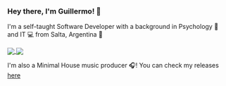 ### Hey there, I'm Guillermo! 👋

I'm a self-taught Software Developer with a background in Psychology 🧠 and IT 💻 from Salta, Argentina 🧉

<a href="#">
  <img align="center" src="https://github-readme-stats.vercel.app/api?username=dieguezguille&show_icons=true&hide=prs,contribs&count_private=true&theme=onedark" />
</a>
<a href="#">
  <img align="center" src="https://github-readme-stats.vercel.app/api/top-langs/?username=dieguezguille&hide=ShaderLab,HLSL&layout=compact&theme=onedark" />
</a>

I'm also a Minimal House music producer 🎧! You can check my releases [here](https://soundcloud.com/awsiproject)
